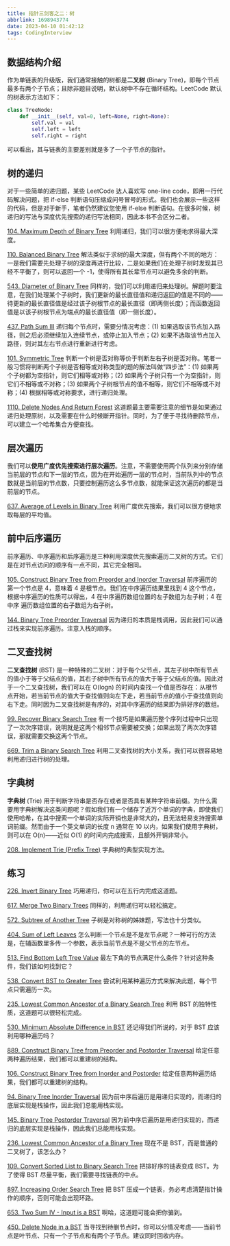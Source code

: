 ```yaml
---
title: 指针三剑客之二：树
abbrlink: 1698943774
date: 2023-04-10 01:42:12
tags: CodingInterview
---
```

## 数据结构介绍
作为单链表的升级版，我们通常接触的树都是**二叉树** (Binary Tree)，即每个节点最多有两个子节点；且除非题目说明，默认树中不存在循环结构。LeetCode 默认的树表示方法如下：
```python
class TreeNode:
    def __init__(self, val=0, left=None, right=None):
        self.val = val
        self.left = left
        self.right = right
```

可以看出，其与链表的主要差别就是多了一个子节点的指针。
<!--more-->
## 树的递归
对于一些简单的递归题，某些 LeetCode 达人喜欢写 one-line code，即用一行代码解决问题，把 if-else 判断语句压缩成问号冒号的形式。我们也会展示一些这样的代码，但是对于新手，笔者仍然建议您使用 if-else 判断语句。在很多时候，树递归的写法与深度优先搜索的递归写法相同，因此本书不会区分二者。

[104. Maximum Depth of Binary Tree](https://leetcode.com/problems/maximum-depth-of-binary-tree/)
利用递归，我们可以很方便地求得最大深度。

[110. Balanced Binary Tree](https://leetcode.com/problems/balanced-binary-tree/)
解法类似于求树的最大深度，但有两个不同的地方：一是我们需要先处理子树的深度再进行比较，二是如果我们在处理子树时发现其已经不平衡了，则可以返回一个 -1，使得所有其长辈节点可以避免多余的判断。

[543. Diameter of Binary Tree](https://leetcode.com/problems/diameter-of-binary-tree/)
同样的，我们可以利用递归来处理树。解题时要注意，在我们处理某个子树时，我们更新的最长直径值和递归返回的值是不同的——待更新的最长直径值是经过该子树根节点的最长直径（即两侧长度）；而函数返回值是以该子树根节点为端点的最长直径值（即一侧长度）。

[437. Path Sum III](https://leetcode.com/problems/path-sum-iii/)
递归每个节点时，需要分情况考虑：(1) 如果选取该节点加入路径，则之后必须继续加入连续节点，或停止加入节点；(2) 如果不选取该节点加入路径，则对其左右节点进行重新进行考虑。

[101. Symmetric Tree](https://leetcode.com/problems/symmetric-tree/)
判断一个树是否对称等价于判断左右子树是否对称。笔者一般习惯将判断两个子树是否相等或对称类型的题的解法叫做“四步法”：(1) 如果两个子树都为空指针，则它们相等或对称；(2) 如果两个子树只有一个为空指针，则它们不相等或不对称；(3) 如果两个子树根节点的值不相等，则它们不相等或不对称；(4) 根据相等或对称要求，进行递归处理。

[1110. Delete Nodes And Return Forest](https://leetcode.com/problems/delete-nodes-and-return-forest/)
这道题最主要需要注意的细节是如果通过递归处理原树，以及需要在什么时候断开指针。同时，为了便于寻找待删除节点，可以建立一个哈希集合方便查找。

## 层次遍历
我们可以**使用广度优先搜索进行层次遍历**。注意，不需要使用两个队列来分别存储当前层的节点和下一层的节点，因为在开始遍历一层的节点时，当前队列中的节点数就是当前层的节点数，只要控制遍历这么多节点数，就能保证这次遍历的都是当前层的节点。

[637. Average of Levels in Binary Tree](https://leetcode.com/problems/average-of-levels-in-binary-tree/)
利用广度优先搜索，我们可以很方便地求取每层的平均值。

## 前中后序遍历
前序遍历、中序遍历和后序遍历是三种利用深度优先搜索遍历二叉树的方式。它们是在对节点访问的顺序有一点不同，其它完全相同。

[105. Construct Binary Tree from Preorder and Inorder Traversal](https://leetcode.com/problems/construct-binary-tree-from-preorder-and-inorder-traversal/)
前序遍历的第一个节点是 4，意味着 4 是根节点。我们在中序遍历结果里找到 4 这个节点，根据中序遍历的性质可以得出，4 在中序遍历数组位置的左子数组为左子树；4 在中序 遍历数组位置的右子数组为右子树。

[144. Binary Tree Preorder Traversal](https://leetcode.com/problems/binary-tree-preorder-traversal/)
因为递归的本质是栈调用，因此我们可以通过栈来实现前序遍历。注意入栈的顺序。

## 二叉查找树
**二叉查找树** (BST) 是一种特殊的二叉树：对于每个父节点，其左子树中所有节点的值小于等于父结点的值，其右子树中所有节点的值大于等于父结点的值。因此对于一个二叉查找树，我们可以在 O(logn) 的时间内查找一个值是否存在：从根节点开始，若当前节点的值大于查找值则向左下走，若当前节点的值小于查找值则向右下走。同时因为二叉查找树是有序的，对其中序遍历的结果即为排好序的数组。

[99. Recover Binary Search Tree](https://leetcode.com/problems/recover-binary-search-tree/)
有一个技巧是如果遍历整个序列过程中只出现了一次次序错误，说明就是这两个相邻节点需要被交换；如果出现了两次次序错误，那就需要交换这两个节点。

[669. Trim a Binary Search Tree](https://leetcode.com/problems/trim-a-binary-search-tree/)
利用二叉查找树的大小关系，我们可以很容易地利用递归进行树的处理。

## 字典树
**字典树** (Trie) 用于判断字符串是否存在或者是否具有某种字符串前缀。为什么需要用字典树解决这类问题呢？假如我们有一个储存了近万个单词的字典，即使我们使用哈希，在其中搜索一个单词的实际开销也是非常大的，且无法轻易支持搜索单词前缀。然而由于一个英文单词的长度 n 通常在 10 以内，如果我们使用字典树，则可以在 O(n)——近似 O(1) 的时间内完成搜索，且额外开销非常小。

[208. Implement Trie (Prefix Tree)](https://leetcode.com/problems/implement-trie-prefix-tree/)
字典树的典型实现方法。

## 练习
[226. Invert Binary Tree](https://leetcode.com/problems/invert-binary-tree/)
巧用递归，你可以在五行内完成这道题。

[617. Merge Two Binary Trees](https://leetcode.com/problems/merge-two-binary-trees/)
同样的，利用递归可以轻松搞定。

[572. Subtree of Another Tree](https://leetcode.com/problems/subtree-of-another-tree/)
子树是对称树的姊妹题，写法也十分类似。

[404. Sum of Left Leaves](https://leetcode.com/problems/sum-of-left-leaves/)
怎么判断一个节点是不是左节点呢？一种可行的方法是，在辅函数里多传一个参数，表示当前节点是不是父节点的左节点。

[513. Find Bottom Left Tree Value](https://leetcode.com/problems/find-bottom-left-tree-value/)
最左下角的节点满足什么条件？针对这种条件，我们该如何找到它？

[538. Convert BST to Greater Tree](https://leetcode.com/problems/convert-bst-to-greater-tree/)
尝试利用某种遍历方式来解决此题，每个节点只需遍历一次。

[235. Lowest Common Ancestor of a Binary Search Tree](https://leetcode.com/problems/lowest-common-ancestor-of-a-binary-search-tree/)
利用 BST 的独特性质，这道题可以很轻松完成。

[530. Minimum Absolute Difference in BST](https://leetcode.com/problems/minimum-absolute-difference-in-bst/)
还记得我们所说的，对于 BST 应该利用哪种遍历吗？

[889. Construct Binary Tree from Preorder and Postorder Traversal](https://leetcode.com/problems/construct-binary-tree-from-preorder-and-postorder-traversal/)
给定任意两种遍历结果，我们都可以重建树的结构。

[106. Construct Binary Tree from Inorder and Postorder](https://leetcode.com/problems/construct-binary-tree-from-inorder-and-postorder-traversal/)
给定任意两种遍历结果，我们都可以重建树的结构。

[94. Binary Tree Inorder Traversal](https://leetcode.com/problems/binary-tree-inorder-traversal/)
因为前中序后遍历是用递归实现的，而递归的底层实现是栈操作，因此我们总能用栈实现。

[145. Binary Tree Postorder Traversal](https://leetcode.com/problems/binary-tree-postorder-traversal/)
因为前中序后遍历是用递归实现的，而递归的底层实现是栈操作，因此我们总能用栈实现。

[236. Lowest Common Ancestor of a Binary Tree](https://leetcode.com/problems/lowest-common-ancestor-of-a-binary-tree/)
现在不是 BST，而是普通的二叉树了，该怎么办？

[109. Convert Sorted List to Binary Search Tree](https://leetcode.com/problems/convert-sorted-list-to-binary-search-tree/)
把排好序的链表变成 BST。为了使得 BST 尽量平衡，我们需要寻找链表的中点。

[897. Increasing Order Search Tree](https://leetcode.com/problems/increasing-order-search-tree/)
把 BST 压成一个链表，务必考虑清楚指针操作的顺序，否则可能会出现环路。

[653. Two Sum IV - Input is a BST](https://leetcode.com/problems/two-sum-iv-input-is-a-bst/)
啊哈，这道题可能会把你骗到。

[450. Delete Node in a BST](https://leetcode.com/problems/delete-node-in-a-bst/)
当寻找到待删节点时，你可以分情况考虑——当前节点是叶节点、只有一个子节点和有两个子节点。建议同时回收内存。
